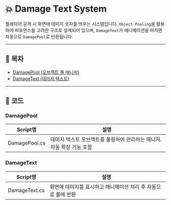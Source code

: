 # 💥 Damage Text System

플레이어 공격 시 화면에 데미지 숫자를 띄우는 시스템입니다.
 `Object Pooling`을 활용하여 퍼포먼스를 고려한 구조로 설계되어 있으며,
 `DamageText`가 애니메이션을 마치면 자동으로 `DamagePool`로 반환됩니다.

------

## 📌 목차

- [DamagePool (오브젝트 풀 매니저)](#damagepool.cs)
- [DamageText (데미지 텍스트)](#Damagetext.cs)

------

## 🧱 코드

### DamagePool

| Script명      | 설명                                                         |
| ------------- | ------------------------------------------------------------ |
| DamagePool.cs | 데미지 텍스트 오브젝트를 풀링하여 관리하는 매니저. 자동 확장 기능 포함 |



### DamageText

| Script명      | 설명                                                         |
| ------------- | ------------------------------------------------------------ |
| DamageText.cs | 화면에 데미지를 표시하고 애니메이션 처리 후 자동으로 풀에 반환 |
